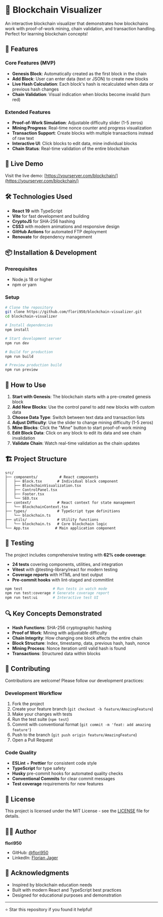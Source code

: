 # 🔗 Blockchain Visualizer

An interactive blockchain visualizer that demonstrates how blockchains work with proof-of-work mining, chain validation, and transaction handling. Perfect for learning blockchain concepts!

## 🌟 Features

### Core Features (MVP)
- **Genesis Block**: Automatically created as the first block in the chain
- **Add Block**: User can enter data (text or JSON) to create new blocks
- **Live Hash Calculation**: Each block's hash is recalculated when data or previous hash changes
- **Chain Validation**: Visual indication when blocks become invalid (turn red)

### Extended Features
- **Proof-of-Work Simulation**: Adjustable difficulty slider (1-5 zeros)
- **Mining Progress**: Real-time nonce counter and progress visualization
- **Transaction Support**: Create blocks with multiple transactions instead of raw text
- **Interactive UI**: Click blocks to edit data, mine individual blocks
- **Chain Status**: Real-time validation of the entire blockchain

## 🚀 Live Demo

Visit the live demo: [https://yourserver.com/blockchain/](https://yourserver.com/blockchain/)

## 🛠️ Technologies Used

- **React 19** with TypeScript
- **Vite** for fast development and building
- **CryptoJS** for SHA-256 hashing
- **CSS3** with modern animations and responsive design
- **GitHub Actions** for automated FTP deployment
- **Renovate** for dependency management

## 📦 Installation & Development

### Prerequisites
- Node.js 18 or higher
- npm or yarn

### Setup
```bash
# Clone the repository
git clone https://github.com/flori950/blockchain-visualizer.git
cd blockchain-visualizer

# Install dependencies
npm install

# Start development server
npm run dev

# Build for production
npm run build

# Preview production build
npm run preview
```

## 🎯 How to Use

1. **Start with Genesis**: The blockchain starts with a pre-created genesis block
2. **Add New Blocks**: Use the control panel to add new blocks with custom data
3. **Choose Data Type**: Switch between text data and transaction lists
4. **Adjust Difficulty**: Use the slider to change mining difficulty (1-5 zeros)
5. **Mine Blocks**: Click the "Mine" button to start proof-of-work mining
6. **Edit Block Data**: Click on any block to edit its data and see chain invalidation
7. **Validate Chain**: Watch real-time validation as the chain updates

## 🏗️ Project Structure

```
src/
├── components/          # React components
│   ├── Block.tsx       # Individual block component
│   ├── BlockchainVisualization.tsx
│   ├── ControlPanel.tsx
│   ├── Footer.tsx
│   └── SEO.tsx
├── context/            # React context for state management
│   └── BlockchainContext.tsx
├── types/              # TypeScript type definitions
│   └── blockchain.ts
├── utils/              # Utility functions
│   └── blockchain.ts   # Core blockchain logic
└── App.tsx            # Main application component
```

## 🧪 Testing

The project includes comprehensive testing with **62% code coverage**:

- **24 tests** covering components, utilities, and integration
- **Vitest** with @testing-library/react for modern testing
- **Coverage reports** with HTML and text output
- **Pre-commit hooks** with lint-staged and commitlint

```bash
npm test              # Run tests in watch mode
npm run test:coverage # Generate coverage report
npm run test:ui       # Interactive test UI
```

## 🔍 Key Concepts Demonstrated

- **Hash Functions**: SHA-256 cryptographic hashing
- **Proof of Work**: Mining with adjustable difficulty
- **Chain Integrity**: How changing one block affects the entire chain
- **Block Structure**: Index, timestamp, data, previous hash, hash, nonce
- **Mining Process**: Nonce iteration until valid hash is found
- **Transactions**: Structured data within blocks

## 🤝 Contributing

Contributions are welcome! Please follow our development practices:

### Development Workflow
1. Fork the project
2. Create your feature branch (`git checkout -b feature/AmazingFeature`)
3. Make your changes with tests
4. Run the test suite (`npm test`)
5. Commit with conventional format (`git commit -m 'feat: add amazing feature'`)
6. Push to the branch (`git push origin feature/AmazingFeature`)
7. Open a Pull Request

### Code Quality
- **ESLint** + **Prettier** for consistent code style
- **TypeScript** for type safety
- **Husky** pre-commit hooks for automated quality checks
- **Conventional Commits** for clear commit messages
- **Test coverage** requirements for new features

## 📝 License

This project is licensed under the MIT License - see the [LICENSE](LICENSE) file for details.

## 👨‍💻 Author

**flori950**
- GitHub: [@flori950](https://github.com/flori950)
- LinkedIn: [Florian Jager](https://www.linkedin.com/in/florian-jager/)

## 🙏 Acknowledgments

- Inspired by blockchain education needs
- Built with modern React and TypeScript best practices
- Designed for educational purposes and demonstration

---

⭐ Star this repository if you found it helpful!
